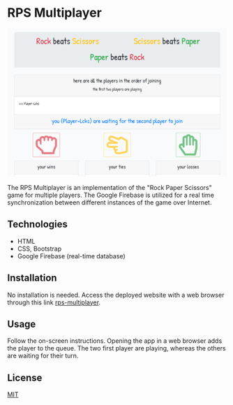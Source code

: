 # RPS Multiplayer

![rps-multiplayer](images/rps-multiplayer.png 'RPS Multiplayer')

The RPS Multiplayer is an implementation of the "Rock Paper Scissors" game for multiple players. The Google Firebase is utilized for a real time synchronization between different instances of the game over Internet.

## Technologies

- HTML
- CSS, Bootstrap
- Google Firebase (real-time database)

## Installation

No installation is needed. Access the deployed website with a web browser through this link [rps-multiplayer](https://robjpar.github.io/rps-multiplayer/).

## Usage

Follow the on-screen instructions. Opening the app in a web browser adds the player to the queue. The two first player are playing, whereas the others are waiting for their turn.

## License

[MIT](https://choosealicense.com/licenses/mit/)

